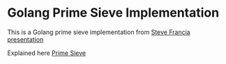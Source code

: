 # Golang Prime Sieve Implementation

This is a Golang prime sieve implementation from [Steve Francia presentation](https://youtu.be/sX8r6zATHGU) 

Explained here [Prime Sieve](https://go.lucaskatayama.com/posts/2020/01/prime-sieve/)
